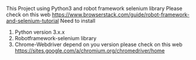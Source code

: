 This Project using Python3 and robot framework selenium library
Please check on this web https://www.browserstack.com/guide/robot-framework-and-selenium-tutorial
Need to install
1. Python version 3.x.x
2. Robotframework-selenium library
3. Chrome-Webdriver depend on you version please check on this web https://sites.google.com/a/chromium.org/chromedriver/home

